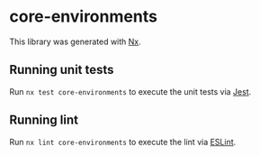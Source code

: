 # core-environments

This library was generated with [Nx](https://nx.dev).

## Running unit tests

Run `nx test core-environments` to execute the unit tests via [Jest](https://jestjs.io).

## Running lint

Run `nx lint core-environments` to execute the lint via [ESLint](https://eslint.org/).
